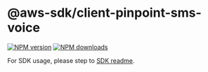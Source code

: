 # @aws-sdk/client-pinpoint-sms-voice

[![NPM version](https://img.shields.io/npm/v/@aws-sdk/client-pinpoint-sms-voice/beta.svg)](https://www.npmjs.com/package/@aws-sdk/client-pinpoint-sms-voice)
[![NPM downloads](https://img.shields.io/npm/dm/@aws-sdk/client-pinpoint-sms-voice.svg)](https://www.npmjs.com/package/@aws-sdk/client-pinpoint-sms-voice)

For SDK usage, please step to [SDK readme](https://github.com/aws/aws-sdk-js-v3).
